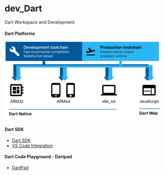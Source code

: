 # dev_Dart
Dart Workspace and Development


#### Dart Platforms
![Dart Platforms](https://github.com/lel99999/dev_Dart/blob/main/Dart-platforms.svg) <br/>

#### Dart SDK
- [Dart SDK](https://dart.dev/get-dart) <br/>
- [VS Code Integration](https://dart.dev/tools/vs-code) <br/>

#### Dart Code Playground - Dartpad
- [DartPad](https://dart.dev/tools/dartpad) <br/>
